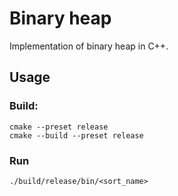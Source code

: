 # Binary heap

Implementation of binary heap in C++.

## Usage

### Build:
    cmake --preset release
    cmake --build --preset release

### Run
    ./build/release/bin/<sort_name>

